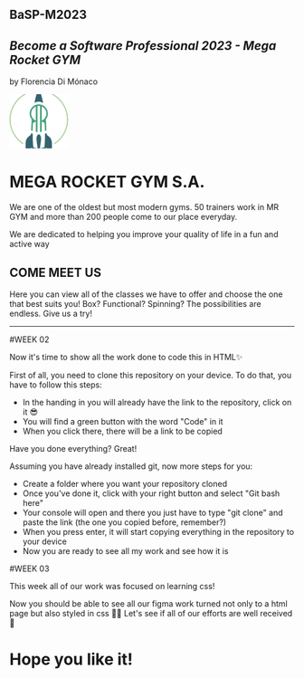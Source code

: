 ## BaSP-M2023

## _Become a Software Professional 2023 - Mega Rocket GYM_
by Florencia Di Mónaco

![Alt text](Assets/Images/logo-mega.png)
# MEGA ROCKET GYM S.A.

We are one of the oldest but most modern gyms. 
50 trainers work in MR GYM and more than 200 people come to our place everyday.

We are dedicated to helping you improve your quality of life in a fun and active way

## COME MEET US
Here you can view all of the classes we have to offer and choose the one that best suits you!
Box? Functional? Spinning? The possibilities are endless. Give us a try!

_____________________________________________________________________________________________

#WEEK 02

Now it's time to show all the work done to code this in HTML✨

First of all, you need to clone this repository on your device. To do that, you have to follow 
this steps:
- In the handing in you will already have the link to the repository, click on it 😎
- You will find a green button with the word "Code" in it
- When you click there, there will be a link to be copied

Have you done everything? Great!

Assuming you have already installed git, now more steps for you:
- Create a folder where you want your repository cloned
- Once you've done it, click with your right button and select "Git bash here"
- Your console will open and there you just have to type "git clone" and paste the link (the one you copied before, remember?)
- When you press enter, it will start copying everything in the repository to your device
- Now you are ready to see all my work and see how it is

#WEEK 03

This week all of our work was focused on learning css!

Now you should be able to see all our figma work turned not only to a html page but also styled in css 🙋‍♀️
Let's see if all of our efforts are well received 🤪

# Hope you like it!